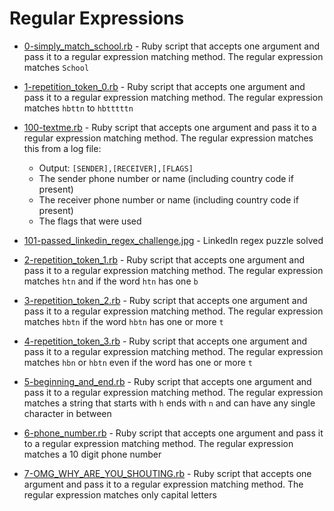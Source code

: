 # Regular Expressions

- [0-simply_match_school.rb](https://github.com/KristiSeraj/holberton-system_engineering-devops/blob/main/0x06-regular_expressions/0-simply_match_school.rb) - Ruby script that accepts one argument and pass it to a regular expression matching method. The regular expression matches `School`

- [1-repetition_token_0.rb](https://github.com/KristiSeraj/holberton-system_engineering-devops/blob/main/0x06-regular_expressions/1-repetition_token_0.rb) - Ruby script that accepts one argument and pass it to a regular expression matching method. The regular expression matches `hbttn` to `hbtttttn`

- [100-textme.rb](https://github.com/KristiSeraj/holberton-system_engineering-devops/blob/main/0x06-regular_expressions/100-textme.rb) - Ruby script that accepts one argument and pass it to a regular expression matching method. The regular expression matches this from a log file:
  - Output: `[SENDER],[RECEIVER],[FLAGS]`
  - The sender phone number or name (including country code if present)
  - The receiver phone number or name (including country code if present)
  - The flags that were used

- [101-passed_linkedin_regex_challenge.jpg](https://github.com/KristiSeraj/holberton-system_engineering-devops/blob/main/0x06-regular_expressions/101-passed_linkedin_regex_challenge.jpg) - LinkedIn regex puzzle solved

- [2-repetition_token_1.rb](https://github.com/KristiSeraj/holberton-system_engineering-devops/blob/main/0x06-regular_expressions/2-repetition_token_1.rb) - Ruby script that accepts one argument and pass it to a regular expression matching method. The regular expression matches `htn` and if the word `htn` has one `b`

- [3-repetition_token_2.rb](https://github.com/KristiSeraj/holberton-system_engineering-devops/blob/main/0x06-regular_expressions/3-repetition_token_2.rb) - Ruby script that accepts one argument and pass it to a regular expression matching method. The regular expression matches `hbtn` if the word `hbtn` has one or more `t`

- [4-repetition_token_3.rb](https://github.com/KristiSeraj/holberton-system_engineering-devops/blob/main/0x06-regular_expressions/4-repetition_token_3.rb) - Ruby script that accepts one argument and pass it to a regular expression matching method. The regular expression matches `hbn` or `hbtn` even if the word has one or more `t`

- [5-beginning_and_end.rb](https://github.com/KristiSeraj/holberton-system_engineering-devops/blob/main/0x06-regular_expressions/5-beginning_and_end.rb) - Ruby script that accepts one argument and pass it to a regular expression matching method. The regular expression matches a string that starts with `h` ends with `n` and can have any single character in between

- [6-phone_number.rb](https://github.com/KristiSeraj/holberton-system_engineering-devops/blob/main/0x06-regular_expressions/6-phone_number.rb) - Ruby script that accepts one argument and pass it to a regular expression matching method. The regular expression matches a 10 digit phone number

- [7-OMG_WHY_ARE_YOU_SHOUTING.rb](https://github.com/KristiSeraj/holberton-system_engineering-devops/blob/main/0x06-regular_expressions/7-OMG_WHY_ARE_YOU_SHOUTING.rb) - Ruby script that accepts one argument and pass it to a regular expression matching method. The regular expression matches only capital letters
